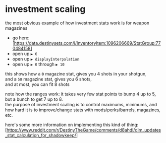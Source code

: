 # investment scaling

the most obvious example of how investment stats work is for weapon magazines

- go here: [https://data.destinysets.com/i/InventoryItem:1096206669/StatGroup:770484158]
- open up `▶ 6`
- open up `▶ displayInterpolation`
- open up `▶ 0` through `▶ 10`

this shows how a `0` magazine stat, gives you 4 shots in your shotgun,  
and a `50` magazine stat, gives you 6 shots,  
and at most, you can fit 8 shots

note how the ranges work: it takes very few stat points to bump 4 up to 5, but a bunch to get 7 up to 8.  
the purpose of investment scaling is to control maximums, minimums, and how hard it is to improve/change stats with mods/perks/barrels, magazines, etc.

here's some more information on implementing this kind of thing:  
[https://www.reddit.com/r/DestinyTheGame/comments/d8ahdl/dim_updates_stat_calculation_for_shadowkeep/]